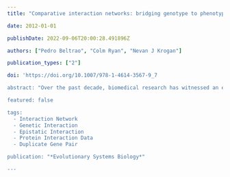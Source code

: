```yaml
---
title: "Comparative interaction networks: bridging genotype to phenotype"

date: 2012-01-01

publishDate: 2022-09-06T20:00:28.491896Z

authors: ["Pedro Beltrao", "Colm Ryan", "Nevan J Krogan"]

publication_types: ["2"]

doi: 'https://doi.org/10.1007/978-1-4614-3567-9_7

abstract: "Over the past decade, biomedical research has witnessed an exponential increase in the throughput of the characterization of biological systems. Here we review the recent progress in large-scale methods to determine protein–protein, genetic and chemical–genetic interaction networks. We discuss some of the limitations and advantages of the different methods and give examples of how these networks are being used to study the evolutionary process. Comparative studies have revealed that different types of protein–protein interactions diverge at different rates with high conservation of co-complex membership but rapid divergence of more promiscuous interactions like those that mediate post-translational modifications. These evolutionary trends have consistent genetic consequences with highly conserved epistatic interactions within complex subunits but faster divergence of epistatic interactions across complexes or pathways. Finally, we discuss how these evolutionary observations are being used to interpret cross-species chemical-genetic studies and how they might shape therapeutic strategies. Together, these interaction networks offer us an unprecedented level of detail into how genotypes are translated to phenotypes, and we envision that they will be increasingly useful in the interpretation of genetic and phenotypic variation occurring within populations as well as the rational design of combinatorial therapeutics."

featured: false

tags:
  - Interaction Network
  - Genetic Interaction
  - Epistatic Interaction
  - Protein Interaction Data
  - Duplicate Gene Pair

publication: "*Evolutionary Systems Biology*"

---
```


